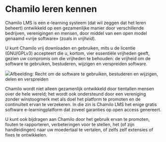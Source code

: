 # Chamilo leren kennen

Chamilo LMS is een e-learning systeem (dat wil zeggen dat het leren beheert) ontwikkeld op een gezamenlijke manier door verschillende bedrijven, verenigingen en mensen, door middel van een open model genaamd «vrije software» (zoals in *vrijheid*).

U kunt Chamilo vrij downloaden en gebruiken, mits u de licentie (GNU/GPLv3) accepteert die u, kortom, vier essentiële vrijheden geeft, gezien uw compromis om die vrijheden te behouden: de vrijheid om de software te gebruiken, bestuderen, wijzigen en verspreiden software.

![](../../.gitbook/assets/images268.png)Afbeelding: Recht om de software te gebruiken, bestuderen en wijzigen, delen en verspreiden

Chamilo wordt niet alleen gezamenlijk ontwikkeld door tientallen mensen over de hele wereld; het wordt ook ondersteund door een vereniging zonder winstoogmerk met als doel het platform te promoten en de continuïteit ervan te verzekeren. In die zin is Chamilo LMS het enige gratis software e-learningplatform dat zoveel garanties op open access genereert.

U kunt ook bijdragen aan Chamilo door het gebruik ervan te promoten, fouten te rapporteren, verbeteringen voor te stellen, het (of zijn handleidingen) naar uw moedertaal te vertalen, of zelfs zelf extensies of fixes te ontwikkelen.
